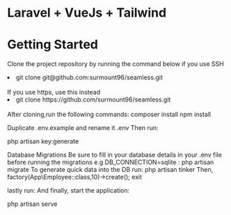 # Laravel + VueJs + Tailwind

# Getting Started
Clone the project repository by running the command below if you use SSH
<li>git clone git@github.com:surmount96/seamless.git</li>
<br>
If you use https, use this instead
<li>git clone https://github.com/surmount96/seamless.git</li>
<br>
After cloning,run the following commands:
composer install 
npm install

Duplicate .env.example and rename it .env
Then run:

php artisan key:generate

Database Migrations
Be sure to fill in your database details in your .env file before running the migrations e.g DB_CONNECTION=sqlite :
php artisan migrate
To generate quick data into the DB run:
php artisan tinker
Then, factory(App\Employee::class,10)->create();
exit

lastly run:
And finally, start the application:

php artisan serve
